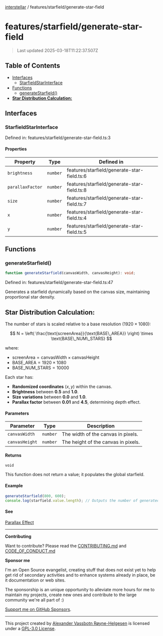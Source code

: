 [interstellar](../../README.md) / features/starfield/generate-star-field

# features/starfield/generate-star-field

> Last updated 2025-03-18T11:22:37.507Z

## Table of Contents

- [Interfaces](#interfaces)
  - [StarfieldStarInterface](#starfieldstarinterface)
- [Functions](#functions)
  - [generateStarfield()](#generatestarfield)
- [**Star Distribution Calculation:**](#star-distribution-calculation)

## Interfaces

### StarfieldStarInterface

Defined in: features/starfield/generate-star-field.ts:3

#### Properties

| Property                                   | Type     | Defined in                                  |
| ------------------------------------------ | -------- | ------------------------------------------- |
| <a id="brightness" /> `brightness`         | `number` | features/starfield/generate-star-field.ts:6 |
| <a id="parallaxfactor" /> `parallaxFactor` | `number` | features/starfield/generate-star-field.ts:8 |
| <a id="size" /> `size`                     | `number` | features/starfield/generate-star-field.ts:7 |
| <a id="x" /> `x`                           | `number` | features/starfield/generate-star-field.ts:4 |
| <a id="y" /> `y`                           | `number` | features/starfield/generate-star-field.ts:5 |

## Functions

### generateStarfield()

```ts
function generateStarfield(canvasWidth, canvasHeight): void;
```

Defined in: features/starfield/generate-star-field.ts:47

Generates a starfield dynamically based on the canvas size, maintaining
proportional star density.

## **Star Distribution Calculation:**

The number of stars is scaled relative to a base resolution
($1920 \times 1080$):

$$
N = \left( \frac{\text{screenArea}}{\text{BASE\_AREA}} \right) \times \text{BASE\_NUM\_STARS}
$$

where:

- $\text{screenArea} = \text{canvasWidth} \times \text{canvasHeight}$
- $\text{BASE\_AREA} = 1920 \times 1080$
- $\text{BASE\_NUM\_STARS} = 10000$

Each star has:

- **Randomized coordinates** $(x, y)$ within the canvas.
- **Brightness** between **0.5** and **1.0**.
- **Size variations** between **0.0** and **1.0**.
- **Parallax factor** between **0.01** and **4.5**, determining depth effect.

#### Parameters

| Parameter      | Type     | Description                         |
| -------------- | -------- | ----------------------------------- |
| `canvasWidth`  | `number` | The width of the canvas in pixels.  |
| `canvasHeight` | `number` | The height of the canvas in pixels. |

#### Returns

`void`

This function does not return a value; it populates the global starfield.

#### Example

```ts
generateStarfield(800, 600);
console.log(starfield.value.length); // Outputs the number of generated stars
```

#### See

[Parallax Effect](https://en.wikipedia.org/wiki/Parallax)

---

**Contributing**

Want to contribute? Please read the
[CONTRIBUTING.md](https://github.com/phun-ky/interstellar/blob/main/CONTRIBUTING.md)
and
[CODE_OF_CONDUCT.md](https://github.com/phun-ky/interstellar/blob/main/CODE_OF_CONDUCT.md)

**Sponsor me**

I'm an Open Source evangelist, creating stuff that does not exist yet to help
get rid of secondary activities and to enhance systems already in place, be it
documentation or web sites.

The sponsorship is an unique opportunity to alleviate more hours for me to
maintain my projects, create new ones and contribute to the large community
we're all part of :)

[Support me on GitHub Sponsors](https://github.com/sponsors/phun-ky).

---

This project created by [Alexander Vassbotn Røyne-Helgesen](http://phun-ky.net)
is licensed under a [GPL-3.0
License](https://choosealicense.com/licenses/gpl-3.0/).
